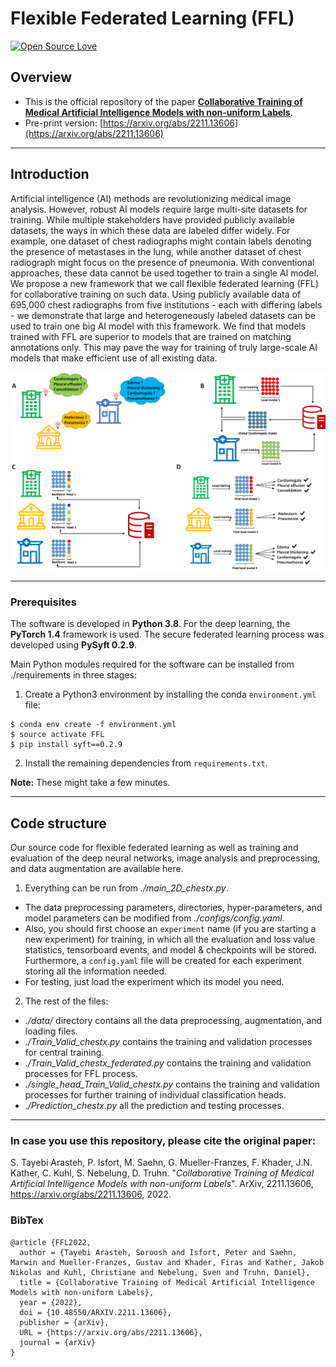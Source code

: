 # Flexible Federated Learning (FFL)


[![Open Source Love](https://badges.frapsoft.com/os/v2/open-source.svg?v=103)](https://github.com/ellerbrock/open-source-badges/)

Overview
------

* This is the official repository of the paper [**Collaborative Training of Medical Artificial Intelligence Models with non-uniform Labels**](https://arxiv.org/abs/2211.13606).
* Pre-print version: [https://arxiv.org/abs/2211.13606](https://arxiv.org/abs/2211.13606)

------

Introduction
------
Artificial intelligence (AI) methods are revolutionizing medical image analysis. However, robust AI models require large multi-site datasets for training. While multiple stakeholders have provided publicly available datasets, the ways in which these data are labeled differ widely. For example, one dataset of chest radiographs might contain labels denoting the presence of metastases in the lung, while another dataset of chest radiograph might focus on the presence of pneumonia. With conventional approaches, these data cannot be used together to train a single AI model. We propose a new framework that we call flexible federated learning (FFL) for collaborative training on such data. Using publicly available data of 695,000 chest radiographs from five institutions - each with differing labels - we demonstrate that large and heterogeneously labeled datasets can be used to train one big AI model with this framework. We find that models trained with FFL are superior to models that are trained on matching annotations only. This may pave the way for training of truly large-scale AI models that make efficient use of all existing data.

![](./intro.png)

------
### Prerequisites

The software is developed in **Python 3.8**. For the deep learning, the **PyTorch 1.4** framework is used. The secure federated learning process was developed using **PySyft 0.2.9**.



Main Python modules required for the software can be installed from ./requirements in three stages:

1. Create a Python3 environment by installing the conda `environment.yml` file:

```
$ conda env create -f environment.yml
$ source activate FFL
$ pip install syft==0.2.9
```


2. Install the remaining dependencies from `requirements.txt`.


**Note:** These might take a few minutes.

------
Code structure
---

Our source code for flexible federated learning as well as training and evaluation of the deep neural networks, image analysis and preprocessing, and data augmentation are available here.

1. Everything can be run from *./main_2D_chestx.py*. 
* The data preprocessing parameters, directories, hyper-parameters, and model parameters can be modified from *./configs/config.yaml*.
* Also, you should first choose an `experiment` name (if you are starting a new experiment) for training, in which all the evaluation and loss value statistics, tensorboard events, and model & checkpoints will be stored. Furthermore, a `config.yaml` file will be created for each experiment storing all the information needed.
* For testing, just load the experiment which its model you need.

2. The rest of the files:
* *./data/* directory contains all the data preprocessing, augmentation, and loading files.
* *./Train_Valid_chestx.py* contains the training and validation processes for central training.
* *./Train_Valid_chestx_federated.py* contains the training and validation processes for FFL process.
* *./single_head_Train_Valid_chestx.py* contains the training and validation processes for further training of individual classification heads.
* *./Prediction_chestx.py* all the prediction and testing processes.

------
### In case you use this repository, please cite the original paper:

S. Tayebi Arasteh, P. Isfort, M. Saehn, G. Mueller-Franzes, F. Khader, J.N. Kather, C. Kuhl, S. Nebelung, D. Truhn. "*Collaborative Training of Medical Artificial Intelligence Models with non-uniform Labels*". ArXiv, 2211.13606, https://arxiv.org/abs/2211.13606, 2022.

### BibTex

    @article {FFL2022,
      author = {Tayebi Arasteh, Soroosh and Isfort, Peter and Saehn, Marwin and Mueller-Franzes, Gustav and Khader, Firas and Kather, Jakob Nikolas and Kuhl, Christiane and Nebelung, Sven and Truhn, Daniel},
      title = {Collaborative Training of Medical Artificial Intelligence Models with non-uniform Labels},
      year = {2022},
      doi = {10.48550/ARXIV.2211.13606},
      publisher = {arXiv},
      URL = {https://arxiv.org/abs/2211.13606},
      journal = {arXiv}
    }